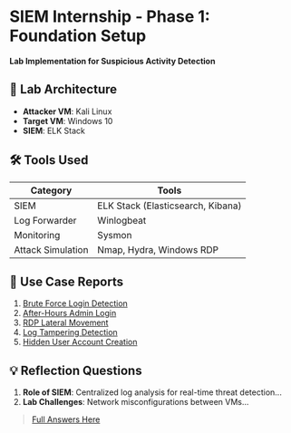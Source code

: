 # SIEM Internship - Phase 1: Foundation Setup  
**Lab Implementation for Suspicious Activity Detection**  

## 🔧 Lab Architecture  
- **Attacker VM**: Kali Linux 
- **Target VM**: Windows 10 
- **SIEM**: ELK Stack

## 🛠️ Tools Used  
| Category       | Tools                          |  
|----------------|--------------------------------|  
| SIEM           | ELK Stack (Elasticsearch, Kibana)|  
| Log Forwarder  | Winlogbeat                     |  
| Monitoring     | Sysmon                         |  
| Attack Simulation | Nmap, Hydra, Windows RDP     |  

## 📂 Use Case Reports  
1. [Brute Force Login Detection](writeups/use-case-1-brute-force.md)  
2. [After-Hours Admin Login](writeups/use-case-2-after-hours.md)  
3. [RDP Lateral Movement](writeups/use-case-3-rdp-lateral.md)  
4. [Log Tampering Detection](writeups/use-case-4-log-tampering.md)  
5. [Hidden User Account Creation](writeups/use-case-5-hidden-user.md)  

## 💡 Reflection Questions  
1. **Role of SIEM**: Centralized log analysis for real-time threat detection...  
2. **Lab Challenges**: Network misconfigurations between VMs...  
> [Full Answers Here](#reflection-questions)
